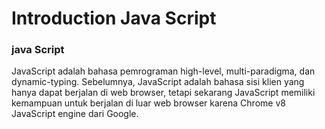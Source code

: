 # Introduction Java Script 
### java Script 
JavaScript adalah bahasa pemrograman high-level, multi-paradigma, dan dynamic-typing. 
Sebelumnya, JavaScript adalah bahasa sisi klien yang hanya dapat berjalan di web browser, tetapi sekarang JavaScript memiliki kemampuan untuk berjalan di luar web browser karena Chrome v8 JavaScript engine dari Google.

